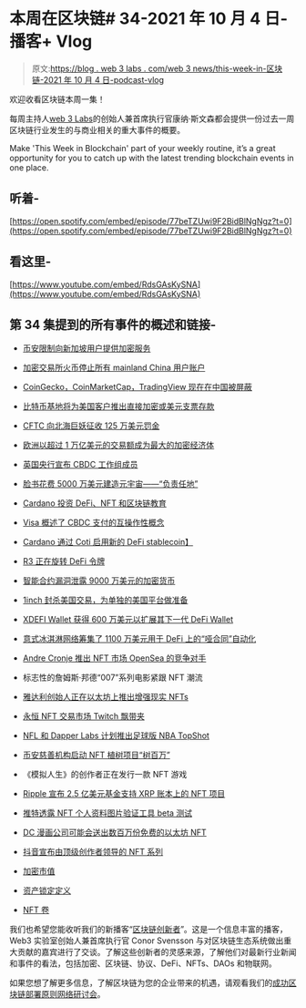 # 本周在区块链# 34-2021 年 10 月 4 日-播客+ Vlog

> 原文:[https://blog . web 3 labs . com/web 3 news/this-week-in-区块链-2021 年 10 月 4 日-podcast-vlog](https://blog.web3labs.com/web3news/this-week-in-blockchain-4th-october-2021-podcast-vlog)

欢迎收看区块链本周一集！

每周主持人[](https://twitter.com/conors10%E2%80%8B%E2%80%8B)[web 3 Labs](https://www.web3labs.com/)的创始人兼首席执行官康纳·斯文森都会提供一份过去一周区块链行业发生的与商业相关的重大事件的概要。

Make 'This Week in Blockchain' part of your weekly routine, it’s a great opportunity for you to catch up with the latest trending blockchain events in one place.

## 听着-

[https://open.spotify.com/embed/episode/77beTZUwi9F2BidBlNgNgz?t=0](https://open.spotify.com/embed/episode/77beTZUwi9F2BidBlNgNgz?t=0)

## 看这里-

[https://www.youtube.com/embed/RdsGAsKySNA](https://www.youtube.com/embed/RdsGAsKySNA)

## 第 34 集提到的所有事件的概述和链接-

*   [币安限制向新加坡用户提供加密服务](https://www.theblockcrypto.com/linked/118730/binance-singapore-restrict-offerings-main-platform)

*   [加密交易所火币停止所有 mainland China 用户账户](https://www.theblockcrypto.com/post/118711/crypto-exchange-huobi-cease-all-mainland-china-user-accounts)

*   [CoinGecko，CoinMarketCap，TradingView 现在在中国被屏蔽](https://www.theblockcrypto.com/linked/118878/coingecko-coinmarketcap-blocked-china-internet-firewall)

*   [比特币基地将为美国客户推出直接加密或美元支票存款](https://finbold.com/coinbase-to-launch-direct-crypto-or-usd-paycheck-deposits-for-u-s-customers/)

*   [CFTC 向北海巨妖征收 125 万美元罚金](https://www.theblockcrypto.com/linked/118961/cftc-levies-1-25-million-penalty-against-kraken-and-commissioner-stump-weighs-in-on-settlement)

*   [欧洲以超过 1 万亿美元的交易额成为最大的加密经济体](https://cointelegraph.com/news/europe-becomes-largest-crypto-economy-with-over-1t-in-transactions-chainalysis)

*   [英国央行宣布 CBDC 工作组成员](https://www.theblockcrypto.com/linked/119000/bank-of-england-announces-members-of-cbdc-working-groups-including-paypal-monzo-and-more)

*   [脸书花费 5000 万美元建造元宇宙——“负责任地”](https://decrypt.co/82044/facebook-50-million-build-metaverse-responsibly)

*   [Cardano 投资 DeFi、NFT 和区块链教育](https://coinjournal.net/news/cardano-invests-100m-in-nft-defi-and-blockchain-education/)

*   [Visa 概述了 CBDC 支付的互操作性概念](https://www.theblockcrypto.com/post/119117/visa-universal-payment-channel-interoperability-cbdc)

*   [Cardano 通过 Coti 启用新的 DeFi stablecoin】](https://cointelegraph.com/news/cardano-to-enable-new-defi-stablecoin-with-coti)

*   [R3 正在旋转 DeFi 令牌](https://www.coindesk.com/business/2021/09/29/r3-once-bankings-blockchain-bet-is-spinning-up-a-defi-token/)

*   [智能合约漏洞泄露 9000 万美元的加密货币](https://www.theregister.com/2021/10/01/compound_crypto_bug/)

*   [1inch 封杀美国交易，为单独的美国平台做准备](https://www.theblockcrypto.com/linked/119055/dex-aggregator-1inch-blocks-out-us-trades-in-preparation-for-separate-american-platform)

*   [XDEFI Wallet 获得 600 万美元以扩展其下一代 DeFi Wallet](https://www.coinspeaker.com/xdefi-secures-6-million-scale-defi-wallet/)

*   [意式冰淇淋网络筹集了 1100 万美元用于 DeFi 上的“哑合同”自动化](https://decrypt.co/82244/gelato-network-11m-automate-dumb-contracts-defi)

*   [Andre Cronje 推出 NFT 市场 OpenSea 的竞争对手](https://decrypt.co/81886/andre-cronje-launches-rival-to-nft-marketplace-opensea)

*   标志性的詹姆斯·邦德“007”系列电影紧跟 NFT 潮流

*   [雅达利创始人正在以太坊上推出增强现实 NFTs](https://decrypt.co/82027/atari-founder-augmented-reality-nfts-ethereum)

*   [永恒 NFT 交易市场 Twitch 飘带夹](https://techcrunch.com/2021/09/28/mark-cuban-and-coinbase-back-eternal-an-nft-marketplace-for-trading-twitch-streamer-clips/)

*   [NFL 和 Dapper Labs 计划推出足球版 NBA TopShot](https://www.theblockcrypto.com/linked/118953/nfl-and-dapper-labs-plan-to-launch-an-american-football-focused-nft-market-report)

*   [币安慈善机构启动 NFT 植树项目“树百万”](https://dailyhodl.com/2021/09/28/binance-charity-launches-nft-tree-planting-project-tree-millions-to-plant-10-million-trees-worldwide/)

*   《模拟人生》的创作者正在发行一款 NFT 游戏

*   [Ripple 宣布 2.5 亿美元基金支持 XRP 账本上的 NFT 项目](https://www.theblockcrypto.com/linked/118981/ripple-creator-fund-250-million-fund-nft-xrp-ledger)

*   [推特透露 NFT 个人资料图片验证工具 beta 测试](https://www.theblockcrypto.com/linked/119057/twitter-exec-reveals-test-footage-of-verification-tools-for-nft-profile-pictures)

*   [DC 漫画公司可能会送出数百万份免费的以太坊 NFT](https://decrypt.co/82134/dc-giving-away-millions-free-comic-book-nfts-ethereum)

*   [抖音宣布由顶级创作者领导的 NFT 系列](https://www.theblockcrypto.com/linked/119181/tiktok-announces-nft-collection-led-by-top-creators)

*   [加密市值](https://coinmarketcap.com/charts/)

*   [资产锁定定义](https://defipulse.com/)

*   [NFT 卷](https://nonfungible.com/market/history)

我们也希望您能收听我们的新播客“[区块链创新者](https://podcast.web3labs.com/)”。这是一个信息丰富的播客，Web3 实验室创始人兼首席执行官 Conor Svensson 与对区块链生态系统做出重大贡献的嘉宾进行了交谈。了解这些创新者的灵感来源，了解他们对最新行业新闻和事件的看法，包括加密、区块链、协议、DeFi、NFTs、DAOs 和物联网。

如果您想了解更多信息，了解区块链为您的企业带来的机遇，请观看我们的[成功区块链部署原则网络研讨会](https://www.web3labs.com/principles-webinar)。